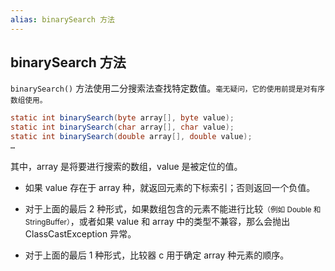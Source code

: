 ```yaml
---
alias: binarySearch 方法
---
```


## binarySearch 方法

`binarySearch()` 方法使用二分搜索法查找特定数值。<small>毫无疑问，它的使用前提是对有序数组使用。</small>

```java
static int binarySearch(byte array[], byte value);
static int binarySearch(char array[], char value);
static int binarySearch(double array[], double value);
…
```

其中，array 是将要进行搜索的数组，value 是被定位的值。

- 如果 value 存在于 array 种，就返回元素的下标索引；否则返回一个负值。

- 对于上面的最后 2 种形式，如果数组包含的元素不能进行比较<small>（例如 Double 和 StringBuffer）</small>，或者如果 value 和 array 中的类型不兼容，那么会抛出 ClassCastException 异常。

- 对于上面的最后 1 种形式，比较器 c 用于确定 array 种元素的顺序。
